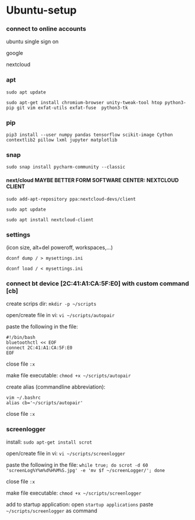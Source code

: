 # Ubuntu-setup
### connect to online accounts
ubuntu single sign on

google

nextcloud


### apt
```sudo apt update```

```sudo apt-get install chromium-browser unity-tweak-tool htop python3-pip git vim exfat-utils exfat-fuse  python3-tk```



### pip
```pip3 install --user numpy pandas tensorflow scikit-image Cython contextlib2 pillow lxml jupyter matplotlib```


### snap
```sudo snap install pycharm-community --classic```


#### next/cloud MAYBE BETTER FORM SOFTWARE CENTER: NEXTCLOUD CLIENT
```sudo add-apt-repository ppa:nextcloud-devs/client```

```sudo apt update```

```sudo apt install nextcloud-client```




### settings
(icon size, alt+del poweroff, workspaces,...)

```dconf dump / > mysettings.ini```

```dconf load / < mysettings.ini```

### connect bt device [2C:41:A1:CA:5F:E0] with custom command [cb]
create scrips dir:
```mkdir -p ~/scripts```

open/create file in vi:
```vi ~/scripts/autopair```

paste the following in the file:
```
#!/bin/bash
bluetoothctl << EOF
connect 2C:41:A1:CA:5F:E0
EOF
```

close file
```:x```

make file executable:
```chmod +x ~/scripts/autopair```

create alias (commandline abbreviation):
```
vim ~/.bashrc
alias cb='~/scripts/autopair'
```

close file
```:x```

### screenlogger
install:
```sudo apt-get install scrot```

open/create file in vi:
```vi ~/scripts/screenlogger```

paste the following in the file:
```while true; do scrot -d 60 'screenLog%Y%m%d%H%M%S.jpg' -e 'mv $f ~/screenLogger/'; done```

close file
```:x```

make file executable:
```chmod +x ~/scripts/screenlogger```

add to startup application:
open ```startup applications```
paste ```~/scripts/screenlogger``` as command

